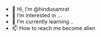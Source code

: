 - 👋 Hi, I’m @hindusamrat
- 👀 I’m interested in ...
- 🌱 I’m currently learning ..
- 📫 How to reach me become alien
